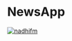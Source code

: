 # NewsApp
[![nadhifm](https://app.circleci.com/pipelines/github/nadhifm/NewsApp.svg?style=svg)](https://app.circleci.com/pipelines/github/nadhifm/NewsApp)
